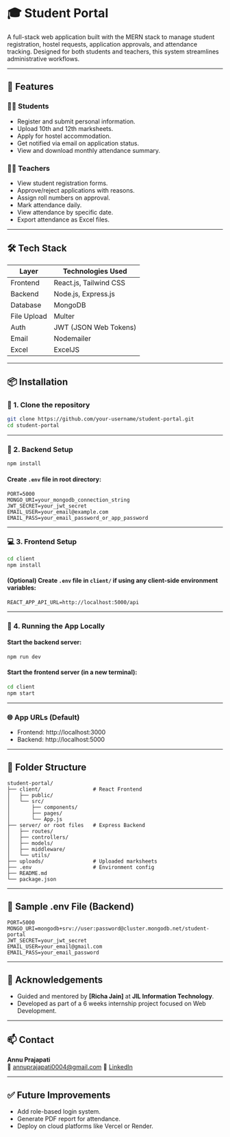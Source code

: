 
# 🎓 Student Portal

A full-stack web application built with the MERN stack to manage student registration, hostel requests, application approvals, and attendance tracking. Designed for both students and teachers, this system streamlines administrative workflows.

---

## 🚀 Features

### 👩‍🎓 Students
- Register and submit personal information.
- Upload 10th and 12th marksheets.
- Apply for hostel accommodation.
- Get notified via email on application status.
- View and download monthly attendance summary.

### 👨‍🏫 Teachers
- View student registration forms.
- Approve/reject applications with reasons.
- Assign roll numbers on approval.
- Mark attendance daily.
- View attendance by specific date.
- Export attendance as Excel files.

---

## 🛠️ Tech Stack

| Layer      | Technologies Used                  |
|------------|------------------------------------|
| Frontend   | React.js, Tailwind CSS             |
| Backend    | Node.js, Express.js                |
| Database   | MongoDB                            |
| File Upload| Multer                             |
| Auth       | JWT (JSON Web Tokens)              |
| Email      | Nodemailer                         |
| Excel      | ExcelJS                            |

---

## 📦 Installation

### 🔧 1. Clone the repository

```bash
git clone https://github.com/your-username/student-portal.git
cd student-portal
```

---

### 📁 2. Backend Setup

```bash
npm install
```

#### Create `.env` file in root directory:

```env
PORT=5000
MONGO_URI=your_mongodb_connection_string
JWT_SECRET=your_jwt_secret
EMAIL_USER=your_email@example.com
EMAIL_PASS=your_email_password_or_app_password
```

---

### 💻 3. Frontend Setup

```bash
cd client
npm install
```

#### (Optional) Create `.env` file in `client/` if using any client-side environment variables:

```env
REACT_APP_API_URL=http://localhost:5000/api
```

---

### 🚀 4. Running the App Locally

#### Start the backend server:

```bash
npm run dev
```

#### Start the frontend server (in a new terminal):

```bash
cd client
npm start
```

---

### 🌐 App URLs (Default)

- Frontend: http://localhost:3000
- Backend: http://localhost:5000

---

## 📁 Folder Structure

```
student-portal/
├── client/                 # React Frontend
│   ├── public/
│   └── src/
│       ├── components/
│       ├── pages/
│       └── App.js
├── server/ or root files   # Express Backend
│   ├── routes/
│   ├── controllers/
│   ├── models/
│   ├── middleware/
│   └── utils/
├── uploads/                # Uploaded marksheets
├── .env                    # Environment config
├── README.md
└── package.json
```

---

## 🧪 Sample .env File (Backend)

```env
PORT=5000
MONGO_URI=mongodb+srv://user:password@cluster.mongodb.net/student-portal
JWT_SECRET=your_jwt_secret
EMAIL_USER=your_email@gmail.com
EMAIL_PASS=your_email_password
```

---



## 🙌 Acknowledgements

- Guided and mentored by **[Richa Jain]** at **JIL Information Technology**.
- Developed as part of a 6 weeks internship project focused on Web Development.

---

## 📫 Contact

**Annu Prajapati**  
📧 annuprajapati0004@gmail.com 
🔗 [LinkedIn](https://linkedin.com/in/annu-prajapati)

---

## ✅ Future Improvements

- Add role-based login system.
- Generate PDF report for attendance.
- Deploy on cloud platforms like Vercel or Render.
